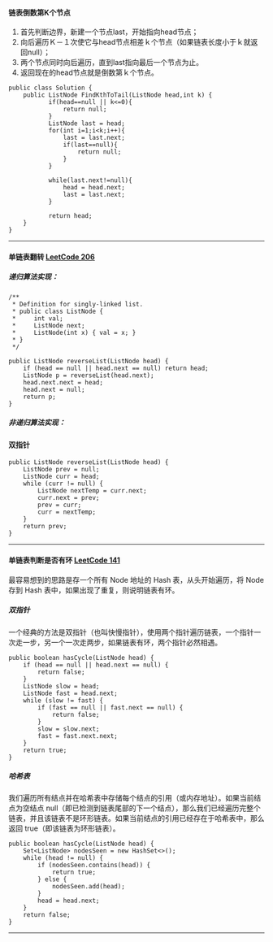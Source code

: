 




#### 链表倒数第K个节点

1. 首先判断边界，新建一个节点last，开始指向head节点；　 　　
2. 向后遍历Ｋ－１次使它与head节点相差ｋ个节点（如果链表长度小于ｋ就返回null）；　
3. 两个节点同时向后遍历，直到last指向最后一个节点为止。
4. 返回现在的head节点就是倒数第ｋ个节点。
```
public class Solution {
    public ListNode FindKthToTail(ListNode head,int k) {
		   if(head==null || k<=0){
               return null;
           }        
           ListNode last = head;
           for(int i=1;i<k;i++){
               last = last.next;
               if(last==null){
                   return null;
               }
           }
        
           while(last.next!=null){
               head = head.next;
               last = last.next;
           }
        
           return head;
    }
}
```
---



#### 单链表翻转  [ LeetCode 206](https://leetcode.com/problems/reverse-linked-list/)

##### 递归算法实现：


```
/**
 * Definition for singly-linked list.
 * public class ListNode {
 *     int val;
 *     ListNode next;
 *     ListNode(int x) { val = x; }
 * }
 */

public ListNode reverseList(ListNode head) {
    if (head == null || head.next == null) return head;
    ListNode p = reverseList(head.next);
    head.next.next = head;
    head.next = null;
    return p;
}
```

##### 非递归算法实现：

#### 双指针
```
public ListNode reverseList(ListNode head) {
    ListNode prev = null;
    ListNode curr = head;
    while (curr != null) {
        ListNode nextTemp = curr.next;
        curr.next = prev;
        prev = curr;
        curr = nextTemp;
    }
    return prev;
}
```
---


#### 单链表判断是否有环 [LeetCode 141](https://leetcode-cn.com/problems/linked-list-cycle/)
最容易想到的思路是存一个所有 Node 地址的 Hash 表，从头开始遍历，将 Node 存到 Hash 表中，如果出现了重复，则说明链表有环。


##### 双指针
一个经典的方法是双指针（也叫快慢指针），使用两个指针遍历链表，一个指针一次走一步，另一个一次走两步，如果链表有环，两个指针必然相遇。

```
public boolean hasCycle(ListNode head) {
    if (head == null || head.next == null) {
        return false;
    }
    ListNode slow = head;
    ListNode fast = head.next;
    while (slow != fast) {
        if (fast == null || fast.next == null) {
            return false;
        }
        slow = slow.next;
        fast = fast.next.next;
    }
    return true;
}

```


##### 哈希表

我们遍历所有结点并在哈希表中存储每个结点的引用（或内存地址）。如果当前结点为空结点 null（即已检测到链表尾部的下一个结点），那么我们已经遍历完整个链表，并且该链表不是环形链表。如果当前结点的引用已经存在于哈希表中，那么返回 true（即该链表为环形链表）。


```
public boolean hasCycle(ListNode head) {
    Set<ListNode> nodesSeen = new HashSet<>();
    while (head != null) {
        if (nodesSeen.contains(head)) {
            return true;
        } else {
            nodesSeen.add(head);
        }
        head = head.next;
    }
    return false;
}
```

---

